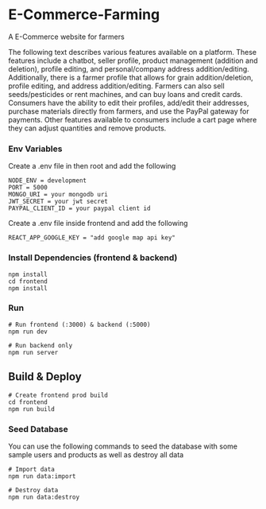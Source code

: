# E-Commerce-Farming
A E-Commerce website for farmers

The following text describes various features available on a platform. These features include a chatbot, seller profile, product management (addition and deletion), profile editing, and personal/company address addition/editing. Additionally, there is a farmer profile that allows for grain addition/deletion, profile editing, and address addition/editing. Farmers can also sell seeds/pesticides or rent machines, and can buy loans and credit cards. Consumers have the ability to edit their profiles, add/edit their addresses, purchase materials directly from farmers, and use the PayPal gateway for payments. Other features available to consumers include a cart page where they can adjust quantities and remove products.

### Env Variables

Create a .env file in then root and add the following

```
NODE_ENV = development
PORT = 5000
MONGO_URI = your mongodb uri
JWT_SECRET = your jwt secret
PAYPAL_CLIENT_ID = your paypal client id
```
Create a .env file inside frontend and add the following

```
REACT_APP_GOOGLE_KEY = "add google map api key"
```

### Install Dependencies (frontend & backend)

```
npm install
cd frontend
npm install
```

### Run

```
# Run frontend (:3000) & backend (:5000)
npm run dev

# Run backend only
npm run server
```

## Build & Deploy

```
# Create frontend prod build
cd frontend
npm run build
```

### Seed Database

You can use the following commands to seed the database with some sample users and products as well as destroy all data

```
# Import data
npm run data:import

# Destroy data
npm run data:destroy
```



